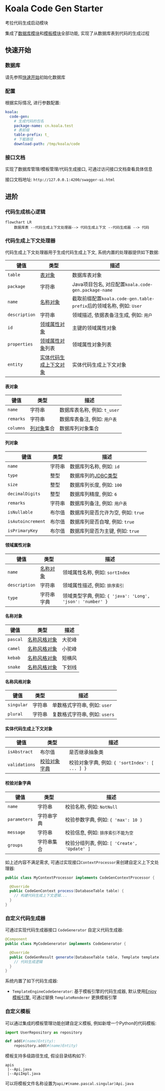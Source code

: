 # Koala Code Gen Starter

考拉代码生成启动模块

集成了[数据库模块](../koala-database-starter)和[模板模块](../koala-template-starter)全部功能, 实现了从数据库表到代码的生成过程

## 快速开始

### 数据库

请先参照[快速开始](../../docs/guide/getting-started.md#初始化数据库)初始化数据库

### 配置

根据实际情况, 进行参数配置:

```yaml
koala:
  code-gen:
    # 生成代码的包名
    package-name: cn.koala.test
    # 表前缀
    table-prefix: t_
    # 下载路径
    download-path: /tmp/koala/code
```

### 接口文档

实现了数据库管理/模板管理/代码生成接口, 可通过访问接口文档查看具体信息

接口文档地址: `http://127.0.0.1:4200/swagger-ui.html`

## 进阶

### 代码生成核心逻辑

```mermaid
flowchart LR
	数据库表 --代码生成上下文处理器--> 代码生成上下文 --代码生成器 --> 代码
```

### 代码生成上下文处理器

代码生成上下文处理器用于生成代码生成上下文, 系统内置的处理器提供如下数据:

| 键值          | 类型                                              | 描述                                                         |
| ------------- | ------------------------------------------------- | ------------------------------------------------------------ |
| `table`       | [表对象](#表对象)                                 | 数据库表对象                                                 |
| `package`     | 字符串                                            | Java项目包名, 对应配置`koala.code-gen.package-name`          |
| `name`        | [名称对象](#名称对象)                             | 截取前缀配置`koala.code-gen.table-prefix`后的领域名称, 例如: `User` |
| `description` | 字符串                                            | 领域描述, 依据表备注生成, 例如: `用户`                       |
| `id`          | [领域属性对象](#领域属性对象)                     | 主键的领域属性对象                                           |
| `properties`  | [领域属性对象](#领域属性对象)列表                 | 领域属性对象列表                                             |
| `entity`      | [实体代码生成上下文对象](#实体代码生成上下文对象) | 实体代码生成上下文对象                                       |

#### 表对象

| 键值      | 类型                  | 描述                         |
| --------- | --------------------- | ---------------------------- |
| `name`    | 字符串                | 数据库表名称, 例如: `t_user` |
| `remarks` | 字符串                | 数据库表备注, 例如: `用户表` |
| `columns` | [列对象](#列对象)集合 | 数据库列对象集合             |

#### 列对象

| 键值              | 类型   | 描述                                                         |
| ----------------- | ------ | ------------------------------------------------------------ |
| `name`            | 字符串 | 数据库列名称, 例如: `id`                                     |
| `type`            | 整型   | 数据库列的[JDBC类型](https://docs.oracle.com/en/java/javase/17/docs/api/java.sql/java/sql/JDBCType.html) |
| `size`            | 整型   | 数据库列长度, 例如: `100`                                    |
| `decimalDigits`   | 整型   | 数据库列精度, 例如: `6`                                      |
| `remarks`         | 字符串 | 数据库列备注, 例如: `用户表`                                 |
| `isNullable`      | 布尔值 | 数据库列是否允许为空, 例如: `true`                           |
| `isAutoincrement` | 布尔值 | 数据库列是否自增, 例如: `true`                               |
| `isPrimaryKey`    | 布尔值 | 数据库列是否为主键, 例如: `true`                             |

#### 领域属性对象

| 键值          | 类型                  | 描述                                                       |
| ------------- | --------------------- | ---------------------------------------------------------- |
| `name`        | [名称对象](#名称对象) | 领域属性名称, 例如: `sortIndex`                            |
| `description` | 字符串                | 领域属性描述, 例如: `排序索引`                             |
| `type`        | 字符串字典            | 领域类型字典, 例如: `{ 'java': 'Long', 'json': 'number' }` |

#### 名称对象

| 键值     | 类型                          | 描述   |
| -------- | ----------------------------- | ------ |
| `pascal` | [名称风格对象](#名称风格对象) | 大驼峰 |
| `camel`  | [名称风格对象](#名称风格对象) | 小驼峰 |
| `kebab`  | [名称风格对象](#名称风格对象) | 短横风 |
| `snake`  | [名称风格对象](#名称风格对象) | 下划线 |

#### 名称风格对象

| 键值       | 类型   | 描述                          |
| ---------- | ------ | ----------------------------- |
| `singular` | 字符串 | 单数格式字符串, 例如: `user`  |
| `plural`   | 字符串 | 复数格式字符串, 例如: `users` |

#### 实体代码生成上下文对象

| 键值          | 类型                          | 描述                                           |
| ------------- | ----------------------------- | ---------------------------------------------- |
| `isAbstract`  | 布尔值                        | 是否继承抽象类                                 |
| `validations` | [校验对象字典](#校验对象字典) | 校验对象字典, 例如: `{ 'sortIndex': [ ... ] }` |

#### 校验对象字典

| 键值         | 类型       | 描述                                         |
| ------------ | ---------- | -------------------------------------------- |
| `name`       | 字符串     | 校验名称, 例如: `NotNull`                    |
| `parameters` | 字符串字典 | 校验参数字典, 例如: `{ 'max': 10 }`          |
| `message`    | 字符串     | 校验信息, 例如: `排序索引不能为空`           |
| `groups`     | 字符串集合 | 校验分组列表, 例如: `[ 'Create', 'Update' ]` |

如上述内容不满足需求, 可通过实现接口`ContextProcessor`来创建自定义上下文处理器:

```java
public class MyContextProcessor implements CodeGenContextProcessor {

  @Override
  public CodeGenContext process(DatabaseTable table) {
    // 构建代码生成上下文逻辑...
  }
}
```

### 自定义代码生成器

可通过实现代码生成器接口 `CodeGenerator` 自定义代码生成器:

```java
@Component
public class MyCodeGenerator implements CodeGenerator {

  @Override
  public CodeGenResult generate(DatabaseTable table, Template template) {
    // 代码生成逻辑
  }
}
```

系统内置了如下代码生成器:

- `TemplateEngineCodeGenerator`: 基于模板引擎的代码生成器, 默认使用[Enjoy模板引擎](https://jfinal.com/doc/6-1), 可通过替换 `TemplateRenderer` 更换模板引擎

### 自定义模板

可以通过集成的模板管理功能创建自定义模板, 例如新增一个Python的代码模板:

```python
import UserRepository as repository

def add(#(name)Entity):
    repository.add(#(name)Entity)
```

模板支持多级路径生成, 假设目录结构如下:

```
apis
 |--Api.java
 |--ApiImpl.java
```

可以将模板文件名称设置为`api/#(name.pascal.singular)Api.java`

